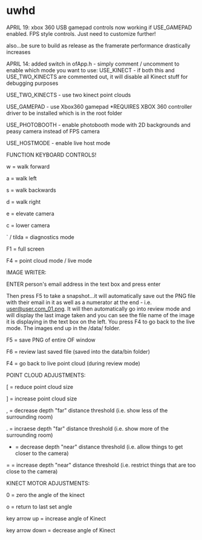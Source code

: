 # uwhd

APRIL 19: xbox 360 USB gamepad controls now working if USE_GAMEPAD enabled. FPS style controls.  Just need to customize further!

also...be sure to build as release as the framerate performance drastically increases

APRIL 14: added switch in ofApp.h - simply comment / uncomment to enable which mode you want to use:
USE_KINECT - if both this and USE_TWO_KINECTS are commented out, it will disable all Kinect stuff for debugging purposes

USE_TWO_KINECTS - use two kinect point clouds

USE_GAMEPAD - use Xbox360 gamepad
*REQUIRES XBOX 360 controller driver to be installed which is in the root folder

USE_PHOTOBOOTH - enable photobooth mode with 2D backgrounds and peasy camera instead of FPS camera

USE_HOSTMODE - enable live host mode


FUNCTION KEYBOARD CONTROLS!

w = walk forward

a = walk left

s = walk backwards

d = walk right

e = elevate camera

c = lower camera


` / tilda = diagnostics mode

F1 = full screen

F4 = point cloud mode / live mode


IMAGE WRITER:

ENTER person's email address in the text box and press enter

Then press F5 to take a snapshot...it will automatically save out the PNG file with their email in it as well as a numerator at the end - i.e. user@user.com_01.png.  It will then automatically go into review mode and will display the last image taken and you can see the file name of the image it is displaying in the text box on the left.  You press F4 to go back to the live mode.  The images end up in the /data/ folder.

F5 = save PNG of entire OF window

F6 = review last saved file (saved into the data/bin folder)

F4 = go back to live point cloud (during review mode)


POINT CLOUD ADJUSTMENTS:

[ = reduce point cloud size

] = increase point cloud size

, = decrease depth "far" distance threshold (i.e. show less of the surrounding room)

. = incraese depth "far" distance threshold (i.e. show more of the surrounding room)

- = decrease depth "near" distance threshold (i.e. allow things to get closer to the camera)

= = increase depth "near" distance threshold (i.e. restrict things that are too close to the camera)


KINECT MOTOR ADJUSTMENTS:

0 = zero the angle of the kinect

o = return to last set angle

key arrow up = increase angle of Kinect

key arrow down = decrease angle of Kinect